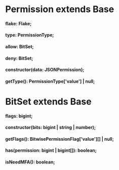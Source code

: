 # Permission extends Base 

#### flake: Flake;
#### type: PermissionType;
#### allow: BitSet;
#### deny: BitSet;
#### constructor(data: JSONPermission);
#### getType(): PermissionType['value'] | null;

# BitSet extends Base 

#### flags: bigint;
#### constructor(bits: bigint | string | number);
#### getFlags(): BitwisePermissionFlag['value'][] | null;
#### has(permission: bigint | bigint[]): boolean;
#### isNeedMFA(): boolean;

